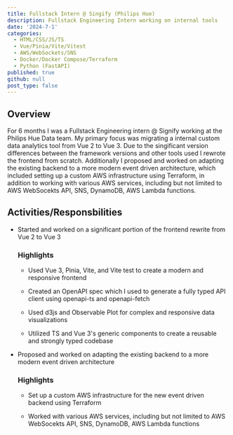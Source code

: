 ```yaml
---
title: Fullstack Intern @ Singify (Philips Hue)
description: Fullstack Engineering Intern working on internal tools 
date: '2024-7-1'
categories:
  - HTML/CSS/JS/TS
  - Vue/Pinia/Vite/Vitest
  - AWS/WebSockets/SNS
  - Docker/Docker Compose/Terraform
  - Python (FastAPI)
published: true
github: null
post_type: false
---
```


## Overview

For 6 months I was a Fullstack Engineering intern @ Signify working at the Philips Hue Data team. My primary focus was migrating a internal custom data analytics tool from Vue 2 to Vue 3. Due to the singificant version differences between the framework versions and other tools used I rewrote the frontend from scratch. Additionally I proposed and worked on adapting the existing backend to a more modern event driven architecture, which included setting up a custom AWS infrastructure using Terraform, in addition to working with various AWS services, including but not limited to AWS WebSocekts API, SNS, DynamoDB, AWS Lambda functions.

## Activities/Responsbilities

- Started and worked on a significant portion of the frontend rewrite from Vue 2 to Vue 3 

    ### Highlights

    - Used Vue 3, Pinia, Vite, and Vite test to create a modern and responsive frontend

    - Created an OpenAPI spec which I used to generate a fully typed API client using openapi-ts and openapi-fetch

    - Used d3js and Observable Plot for complex and responsive data visualizations

    - Utilized TS and Vue 3's generic components to create a reusable and strongly typed codebase
    

- Proposed and worked on adapting the existing backend to a more modern event driven architecture

    ### Highlights 

    - Set up a custom AWS infrastructure for the new event driven backend using Terraform 

    - Worked with various AWS services, including but not limited to AWS WebSocekts API, SNS, DynamoDB, AWS Lambda functions


